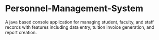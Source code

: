 # Personnel-Management-System
A java based console application for managing student, faculty, and staff records with features including data entry, tuition invoice generation, and report creation.
